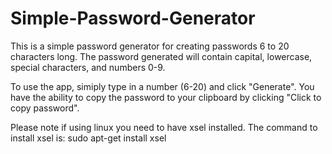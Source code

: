 # Simple-Password-Generator

This is a simple password generator for creating passwords 6 to 20 characters long.
The password generated will contain capital, lowercase, special characters, and numbers 0-9.

To use the app, simiply type in a number (6-20) and click "Generate". 
You have the ability to copy the password to your clipboard by clicking "Click to copy password".

Please note if using linux you need to have xsel installed. 
The command to install xsel is: sudo apt-get install xsel
